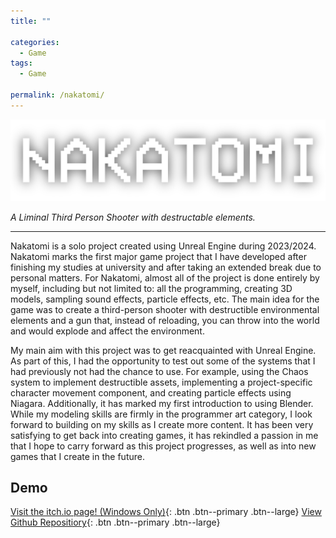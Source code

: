 ```yaml
---
title: ""

categories:
  - Game
tags:
  - Game

permalink: /nakatomi/
---
```


![Nakatomi Logo](/assets/images/nakatomilogominimal.png)

*A Liminal Third Person Shooter with destructable elements.*

---

Nakatomi is a solo project created using Unreal Engine during 2023/2024. Nakatomi marks the first major game project that I have developed after finishing my studies at university and after taking an extended break due to personal matters. For Nakatomi, almost all of the project is done entirely by myself, including but not limited to: all the programming, creating 3D models, sampling sound effects, particle effects, etc. The main idea for the game was to create a third-person shooter with destructible environmental elements and a gun that, instead of reloading, you can throw into the world and would explode and affect the environment.

My main aim with this project was to get reacquainted with Unreal Engine. As part of this, I had the opportunity to test out some of the systems that I had previously not had the chance to use. For example, using the Chaos system to implement destructible assets, implementing a project-specific character movement component, and creating particle effects using Niagara. Additionally, it has marked my first introduction to using Blender. While my modeling skills are firmly in the programmer art category, I look forward to building on my skills as I create more content. It has been very satisfying to get back into creating games, it has rekindled a passion in me that I hope to carry forward as this project progresses, as well as into new games that I create in the future.

## Demo

[<i class="fab fa-itch-io"></i> Visit the itch.io page! (Windows Only)](https://bazzadwarf.itch.io/nakatomi){: .btn .btn--primary .btn--large}
[<i class="fab fa-github"></i> View Github Repositiory](https://github.com/Bazzadwarf/Nakatomi){: .btn .btn--primary .btn--large}
